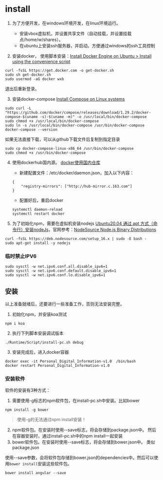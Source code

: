# install
1. 为了方便开发，在windows环境开发，在linux环境运行。
    * 安装vbox虚拟机，并设置共享文件（自动挂载，并设置挂载点/home/w/shares）。
    * 在ubuntu上安装ssh服务器，并启动。方便通过windows的ssh工具控制

2. 安装docker，
使用脚本安装：[Install Docker Engine on Ubuntu > Install using the convenience script](https://docs.docker.com/engine/install/ubuntu/)
~~~
curl -fsSL https://get.docker.com -o get-docker.sh
sudo sh get-docker.sh
sudo usermod -aG docker wxb
~~~
退出后重新登录。

3. 安装docker-compose
[Install Compose on Linux systems](https://docs.docker.com/compose/install/)
~~~
sudo curl -L "https://github.com/docker/compose/releases/download/1.29.2/docker-compose-$(uname -s)-$(uname -m)" -o /usr/local/bin/docker-compose
sudo chmod +x /usr/local/bin/docker-compose
sudo ln -s /usr/local/bin/docker-compose /usr/bin/docker-compose
docker-compose --version
~~~

如果无法直接下载，可以从github下载文件后复制到指定目录
~~~
sudo cp docker-compose-linux-x86_64 /usr/bin/docker-compose
sudo chmod +x /usr/bin/docker-compose
~~~

4. 使用dockerhub国内源。
[docker使用国内仓库](https://blog.csdn.net/luoqinglong850102/article/details/108438248)
    * 新建配置文件：/etc/docker/daemon.json，加入以下内容：
    ~~~
    {
        "registry-mirrors": ["http://hub-mirror.c.163.com"]
    }
    ~~~
    * 配置好后，重启docker
    ~~~
    systemctl daemon-reload
    systemctl restart docker
    ~~~

5. 为了初始化npm，需要在虚拟机安装nodejs
[Ubuntu20.04 通过 apt 方式（命令行）安装nodeJs](https://www.jianshu.com/p/0bc90bef3a2a)，官网参考：[NodeSource Node.js Binary Distributions](https://github.com/nodesource/distributions/blob/master/README.md#debinstall)
~~~
curl -fsSL https://deb.nodesource.com/setup_16.x | sudo -E bash -
sudo apt-get install -y nodejs
~~~

### 临时禁止IPV6
~~~
sudo sysctl -w net.ipv6.conf.all.disable_ipv6=1
sudo sysctl -w net.ipv6.conf.default.disable_ipv6=1
sudo sysctl -w net.ipv6.conf.lo.disable_ipv6=1
~~~

## 安装
以上准备就绪后，还要进行一些准备工作，否则无法安装完整。

1. 初始化npm，并安装koa测试
~~~
npm i koa
~~~

2. 执行下列脚本安装调试版本
~~~
./Runtime/Script/install-pc.sh debug
~~~

3. 安装完成后，进入docker容器
~~~
docker exec -it Personal_Digital_Information-v1.0  /bin/bash
docker restart Personal_Digital_Information-v1.0
~~~

### 安装软件
软件的安装有3种方式：
1. 需要使用-g标志的npm软件包，在install-pc.sh中安装。比如bower
~~~
npm install -g bower
~~~
> 使用-g的无法通过npm install安装！

2. npm软件包。在安装时使用--save标志，将会存储到package.json中。
然后在容器安装时，通过install-pc.sh中的npm install一起安装
3. bower软件包。在安装时使用--save标志，将会存储到bower.json中。
类似package.json


使用--save参数，会将软件包存储到bower.json的dependencies中。然后可以使用`bower install`安装这些软件包。
~~~
bower install angular --save
~~~